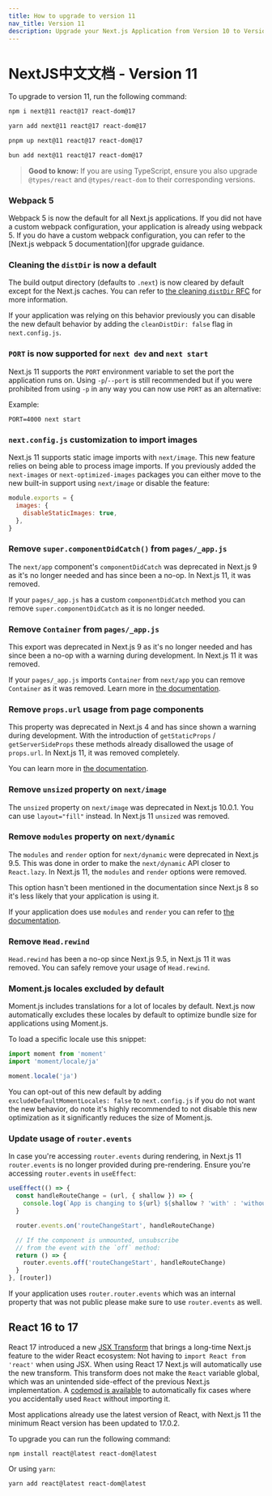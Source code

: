 ```yaml
---
title: How to upgrade to version 11
nav_title: Version 11
description: Upgrade your Next.js Application from Version 10 to Version 11.
---
```


# NextJS中文文档 - Version 11

To upgrade to version 11, run the following command:

```bash
npm i next@11 react@17 react-dom@17
```

```bash
yarn add next@11 react@17 react-dom@17
```

```bash
pnpm up next@11 react@17 react-dom@17
```

```bash
bun add next@11 react@17 react-dom@17
```

> **Good to know:** If you are using TypeScript, ensure you also upgrade `@types/react` and `@types/react-dom` to their corresponding versions.

### Webpack 5

Webpack 5 is now the default for all Next.js applications. If you did not have a custom webpack configuration, your application is already using webpack 5. If you do have a custom webpack configuration, you can refer to the [Next.js webpack 5 documentation](for upgrade guidance.

### Cleaning the `distDir` is now a default

The build output directory (defaults to `.next`) is now cleared by default except for the Next.js caches. You can refer to [the cleaning `distDir` RFC](https://github.com/vercel/next.js/discussions/6009) for more information.

If your application was relying on this behavior previously you can disable the new default behavior by adding the `cleanDistDir: false` flag in `next.config.js`.

### `PORT` is now supported for `next dev` and `next start`

Next.js 11 supports the `PORT` environment variable to set the port the application runs on. Using `-p`/`--port` is still recommended but if you were prohibited from using `-p` in any way you can now use `PORT` as an alternative:

Example:

```
PORT=4000 next start
```

### `next.config.js` customization to import images

Next.js 11 supports static image imports with `next/image`. This new feature relies on being able to process image imports. If you previously added the `next-images` or `next-optimized-images` packages you can either move to the new built-in support using `next/image` or disable the feature:

```js
module.exports = {
  images: {
    disableStaticImages: true,
  },
}
```

### Remove `super.componentDidCatch()` from `pages/_app.js`

The `next/app` component's `componentDidCatch` was deprecated in Next.js 9 as it's no longer needed and has since been a no-op. In Next.js 11, it was removed.

If your `pages/_app.js` has a custom `componentDidCatch` method you can remove `super.componentDidCatch` as it is no longer needed.

### Remove `Container` from `pages/_app.js`

This export was deprecated in Next.js 9 as it's no longer needed and has since been a no-op with a warning during development. In Next.js 11 it was removed.

If your `pages/_app.js` imports `Container` from `next/app` you can remove `Container` as it was removed. Learn more in [the documentation]().

### Remove `props.url` usage from page components

This property was deprecated in Next.js 4 and has since shown a warning during development. With the introduction of `getStaticProps` / `getServerSideProps` these methods already disallowed the usage of `props.url`. In Next.js 11, it was removed completely.

You can learn more in [the documentation]().

### Remove `unsized` property on `next/image`

The `unsized` property on `next/image` was deprecated in Next.js 10.0.1. You can use `layout="fill"` instead. In Next.js 11 `unsized` was removed.

### Remove `modules` property on `next/dynamic`

The `modules` and `render` option for `next/dynamic` were deprecated in Next.js 9.5. This was done in order to make the `next/dynamic` API closer to `React.lazy`. In Next.js 11, the `modules` and `render` options were removed.

This option hasn't been mentioned in the documentation since Next.js 8 so it's less likely that your application is using it.

If your application does use `modules` and `render` you can refer to [the documentation]().

### Remove `Head.rewind`

`Head.rewind` has been a no-op since Next.js 9.5, in Next.js 11 it was removed. You can safely remove your usage of `Head.rewind`.

### Moment.js locales excluded by default

Moment.js includes translations for a lot of locales by default. Next.js now automatically excludes these locales by default to optimize bundle size for applications using Moment.js.

To load a specific locale use this snippet:

```js
import moment from 'moment'
import 'moment/locale/ja'

moment.locale('ja')
```

You can opt-out of this new default by adding `excludeDefaultMomentLocales: false` to `next.config.js` if you do not want the new behavior, do note it's highly recommended to not disable this new optimization as it significantly reduces the size of Moment.js.

### Update usage of `router.events`

In case you're accessing `router.events` during rendering, in Next.js 11 `router.events` is no longer provided during pre-rendering. Ensure you're accessing `router.events` in `useEffect`:

```js
useEffect(() => {
  const handleRouteChange = (url, { shallow }) => {
    console.log(`App is changing to ${url} ${shallow ? 'with' : 'without'} shallow routing`)
  }

  router.events.on('routeChangeStart', handleRouteChange)

  // If the component is unmounted, unsubscribe
  // from the event with the `off` method:
  return () => {
    router.events.off('routeChangeStart', handleRouteChange)
  }
}, [router])
```

If your application uses `router.router.events` which was an internal property that was not public please make sure to use `router.events` as well.

## React 16 to 17

React 17 introduced a new [JSX Transform](https://reactjs.org/blog/2020/09/22/introducing-the-new-jsx-transform.html) that brings a long-time Next.js feature to the wider React ecosystem: Not having to `import React from 'react'` when using JSX. When using React 17 Next.js will automatically use the new transform. This transform does not make the `React` variable global, which was an unintended side-effect of the previous Next.js implementation. A [codemod is available](#add-missing-react-import) to automatically fix cases where you accidentally used `React` without importing it.

Most applications already use the latest version of React, with Next.js 11 the minimum React version has been updated to 17.0.2.

To upgrade you can run the following command:

```
npm install react@latest react-dom@latest
```

Or using `yarn`:

```
yarn add react@latest react-dom@latest
```
